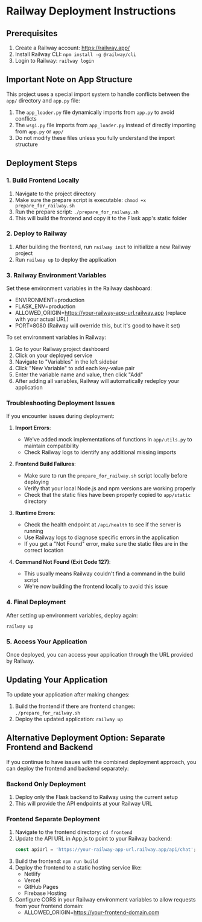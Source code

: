 # Railway Deployment Instructions

## Prerequisites
1. Create a Railway account: https://railway.app/
2. Install Railway CLI: `npm install -g @railway/cli`
3. Login to Railway: `railway login`

## Important Note on App Structure
This project uses a special import system to handle conflicts between the `app/` directory and `app.py` file:

1. The `app_loader.py` file dynamically imports from `app.py` to avoid conflicts
2. The `wsgi.py` file imports from `app_loader.py` instead of directly importing from `app.py` or `app/`
3. Do not modify these files unless you fully understand the import structure

## Deployment Steps

### 1. Build Frontend Locally
1. Navigate to the project directory
2. Make sure the prepare script is executable: `chmod +x prepare_for_railway.sh`
3. Run the prepare script: `./prepare_for_railway.sh`
4. This will build the frontend and copy it to the Flask app's static folder

### 2. Deploy to Railway
1. After building the frontend, run `railway init` to initialize a new Railway project
2. Run `railway up` to deploy the application

### 3. Railway Environment Variables
Set these environment variables in the Railway dashboard:
- ENVIRONMENT=production
- FLASK_ENV=production
- ALLOWED_ORIGIN=https://your-railway-app-url.railway.app (replace with your actual URL)
- PORT=8080 (Railway will override this, but it's good to have it set)

To set environment variables in Railway:
1. Go to your Railway project dashboard
2. Click on your deployed service
3. Navigate to "Variables" in the left sidebar
4. Click "New Variable" to add each key-value pair
5. Enter the variable name and value, then click "Add"
6. After adding all variables, Railway will automatically redeploy your application

### Troubleshooting Deployment Issues
If you encounter issues during deployment:

1. **Import Errors**:
   - We've added mock implementations of functions in `app/utils.py` to maintain compatibility
   - Check Railway logs to identify any additional missing imports

2. **Frontend Build Failures**:
   - Make sure to run the `prepare_for_railway.sh` script locally before deploying
   - Verify that your local Node.js and npm versions are working properly
   - Check that the static files have been properly copied to `app/static` directory

3. **Runtime Errors**:
   - Check the health endpoint at `/api/health` to see if the server is running
   - Use Railway logs to diagnose specific errors in the application
   - If you get a "Not Found" error, make sure the static files are in the correct location

4. **Command Not Found (Exit Code 127)**:
   - This usually means Railway couldn't find a command in the build script
   - We're now building the frontend locally to avoid this issue

### 4. Final Deployment
After setting up environment variables, deploy again:
```
railway up
```

### 5. Access Your Application
Once deployed, you can access your application through the URL provided by Railway.

## Updating Your Application
To update your application after making changes:
1. Build the frontend if there are frontend changes: `./prepare_for_railway.sh`
2. Deploy the updated application: `railway up`

## Alternative Deployment Option: Separate Frontend and Backend

If you continue to have issues with the combined deployment approach, you can deploy the frontend and backend separately:

### Backend Only Deployment
1. Deploy only the Flask backend to Railway using the current setup
2. This will provide the API endpoints at your Railway URL

### Frontend Separate Deployment
1. Navigate to the frontend directory: `cd frontend`
2. Update the API URL in App.js to point to your Railway backend:
   ```javascript
   const apiUrl = 'https://your-railway-app-url.railway.app/api/chat';
   ```
3. Build the frontend: `npm run build`
4. Deploy the frontend to a static hosting service like:
   - Netlify
   - Vercel
   - GitHub Pages
   - Firebase Hosting
5. Configure CORS in your Railway environment variables to allow requests from your frontend domain:
   - ALLOWED_ORIGIN=https://your-frontend-domain.com
